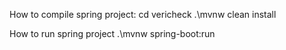 How to compile spring project:
cd vericheck
.\mvnw clean install

How to run spring project
.\mvnw spring-boot:run
